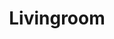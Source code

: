 ---
title: Livingroom
category: paintings
series: -2015
year: 2014
image: livingroom.jpg
size: 
materials: oil on canvas
---